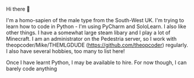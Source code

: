 Hi there 👋

I'm a homo-sapien of the male type from the South-West UK. I'm trying to learn how to code in Python - I'm using PyCharm and SoloLearn. I also like other things. I have a somewhat large steam libary and I play a lot of Minecraft. I am an administrator on the Pedestria server, so I work with theopcoder/Mike/THEMLGDUDE (https://github.com/theopcoder) regularly. I also have several hobbies, too many to list here!

Once I have learnt Python, I may be available to hire. For now though, I can barely code anything
